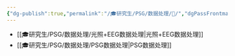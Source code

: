 ```yaml
---
{"dg-publish":true,"permalink":"/🎓研究生/PSG/数据处理/🔢/","dgPassFrontmatter":true}
---
```



+ [[🎓研究生/PSG/数据处理/光照+EEG数据处理\|光照+EEG数据处理]]
+ [[🎓研究生/PSG/数据处理/PSG数据处理\|PSG数据处理]]